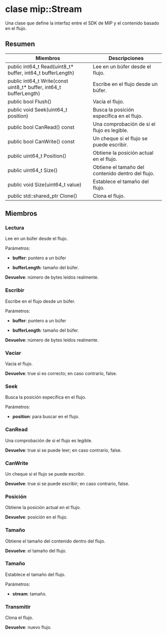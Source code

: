 # <a name="class-mipstream"></a>clase mip::Stream 
Una clase que define la interfaz entre el SDK de MIP y el contenido basado en el flujo.
  
## <a name="summary"></a>Resumen
 Miembros                        | Descripciones                                
--------------------------------|---------------------------------------------
 public int64_t Read(uint8_t* buffer, int64_t bufferLength)  |  Lee en un búfer desde el flujo.
 public int64_t Write(const uint8_t* buffer, int64_t bufferLength)  |  Escribe en el flujo desde un búfer.
 public bool Flush()  |  Vacía el flujo.
 public void Seek(uint64_t position)  |  Busca la posición específica en el flujo.
 public bool CanRead() const  |  Una comprobación de si el flujo es legible.
 public bool CanWrite() const  |  Un cheque si el flujo se puede escribir.
 public uint64_t Position()  |  Obtiene la posición actual en el flujo.
 public uint64_t Size()  |  Obtiene el tamaño del contenido dentro del flujo.
 public void Size(uint64_t value)  |  Establece el tamaño del flujo.
public std::shared_ptr<Stream> Clone()  |  Clona el flujo.
  
## <a name="members"></a>Miembros
  
### <a name="read"></a>Lectura
Lee en un búfer desde el flujo.

Parámetros:  
* **buffer**: puntero a un búfer 


* **bufferLength**: tamaño del búfer. 



  
**Devuelve**: número de bytes leídos realmente.
  
### <a name="write"></a>Escribir
Escribe en el flujo desde un búfer.

Parámetros:  
* **buffer**: puntero a un búfer 


* **bufferLength**: tamaño del búfer. 



  
**Devuelve**: número de bytes leídos realmente.
  
### <a name="flush"></a>Vaciar
Vacía el flujo.

  
**Devuelve**: true si es correcto; en caso contrario, false.
  
### <a name="seek"></a>Seek
Busca la posición específica en el flujo.

Parámetros:  
* **position**: para buscar en el flujo.


  
### <a name="canread"></a>CanRead
Una comprobación de si el flujo es legible.

  
**Devuelve**: true si se puede leer; en caso contrario, false.
  
### <a name="canwrite"></a>CanWrite
Un cheque si el flujo se puede escribir.

  
**Devuelve**: true si se puede escribir; en caso contrario, false.
  
### <a name="position"></a>Posición
Obtiene la posición actual en el flujo.

  
**Devuelve**: posición en el flujo.
  
### <a name="size"></a>Tamaño
Obtiene el tamaño del contenido dentro del flujo.

  
**Devuelve**: el tamaño del flujo.
  
### <a name="size"></a>Tamaño
Establece el tamaño del flujo.

Parámetros:  
* **stream**: tamaño.


  
### <a name="stream"></a>Transmitir
Clona el flujo.

  
**Devuelve**: nuevo flujo.